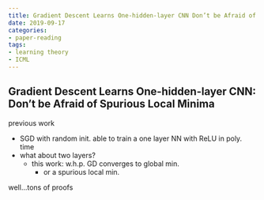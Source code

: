 ```yaml
---
title: Gradient Descent Learns One-hidden-layer CNN Don’t be Afraid of Spurious Local Minima
date: 2019-09-17
categories:
- paper-reading
tags:
- learning theory
- ICML
---
```


## Gradient Descent Learns One-hidden-layer CNN: Don’t be Afraid of Spurious Local Minima

previous work
- SGD with random init. able to train a one layer NN with ReLU in poly. time
- what about two layers?
    - this work: w.h.p. GD converges to global min.
        - or a spurious local min.


well...tons of proofs
